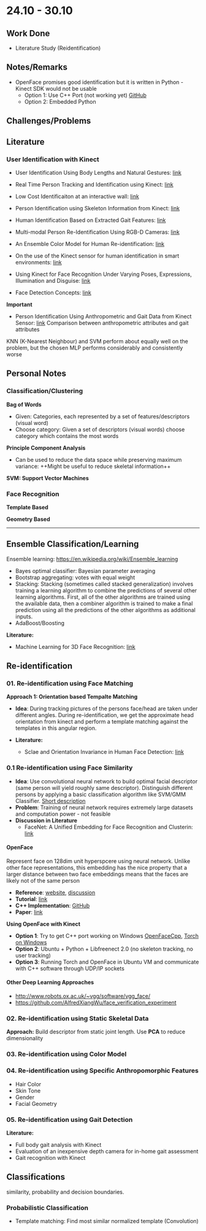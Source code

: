 # 24.10 - 30.10

## Work Done

- Literature Study (Reidentification)

## Notes/Remarks

- OpenFace promises good identification but it is written in Python - Kinect SDK would not be usable
	- Option 1: Use C++ Port (not working yet) [GitHub](https://github.com/aybassiouny/OpenFaceCpp)
	- Option 2: Embedded Python

## Challenges/Problems

## Literature

### User Identification with Kinect

- User Identification Using Body Lengths and Natural Gestures: [link](https://www.cs.cmu.edu/~ehayashi/papers/CHI2014_wavetome.pdf)
- Real Time Person Tracking and Identification using Kinect: [link](https://web.wpi.edu/Pubs/E-project/Available/E-project-042513-081838/unrestricted/Real_Time_Person_Tracking_and_Identification_using_the_Kinect_sensor.pdf)
- Low Cost Identificaiton at an interactive wall: [link](https://mt.inf.tu-dresden.de/cnt/uploads/YouTouch_CR.pdf)
- Person Identification using Skeleton Information from Kinect: [link](https://www.google.ch/url?sa=t&rct=j&q=&esrc=s&source=web&cd=9&ved=0ahUKEwjOydKAm_HPAhWBSBQKHZu7CV8QFghiMAg&url=https%3A%2F%2Fwww.thinkmind.org%2Fdownload.php%3Farticleid%3Dachi_2013_4_50_20187&usg=AFQjCNFuf92f7ukpDR76W4cB68KVbdXmPw&sig2=P1xfbhAOl0cmNqqzrxLFqQ&bvm=bv.136593572,d.d24&cad=rja)
- Human Identification Based on Extracted Gait Features: [link](https://www.google.ch/url?sa=t&rct=j&q=&esrc=s&source=web&cd=14&ved=0ahUKEwj73Oq2nfHPAhUCxRQKHYgcCX0QFghhMA0&url=http%3A%2F%2Fsdiwc.us%2Fdigitlib%2Fjournal_paper.php%3Fpaper%3D00000032.pdf&usg=AFQjCNGB4iWvknzYGbLLeTvueIlEDbBYGA&sig2=FDEMZtlTYzTFnnzzUyIzog&cad=rja)
- Multi-modal Person Re-Identification Using RGB-D Cameras: [link](https://pralab.diee.unica.it/sites/default/files/Pala_IEEE_TCSVT2015.pdf)
- An Ensemble Color Model for Human Re-identification: [link](http://faculty.ucmerced.edu/mhyang/papers/wacv15_reid.pdf)
- On the use of the Kinect sensor for human identification in smart environments: [link](http://content.iospress.com/articles/journal-of-ambient-intelligence-and-smart-environments/ais267)
- Using Kinect for Face Recognition Under Varying Poses, Expressions, Illumination and Disguise: [link](http://citeseerx.ist.psu.edu/viewdoc/download?doi=10.1.1.308.5777&rep=rep1&type=pdf)


- Face Detection Concepts: [link](https://developers.google.com/vision/face-detection-concepts)

**Important**
- Person Identification Using Anthropometric and Gait Data from Kinect Sensor: [link](https://www.aaai.org/ocs/index.php/AAAI/AAAI15/paper/viewFile/9680/9276)
Comparison between anthropometric attributes and gait attributes

 KNN (K-Nearest Neighbour) and SVM perform about equally well on the problem, but the chosen MLP performs considerably and consistently worse


## Personal Notes

### Classification/Clustering

**Bag of Words**
- Given: Categories, each represented by a set of features/descriptors (visual word)
- Choose category: Given a set of descriptors (visual words) choose category which contains the most words

**Principle Component Analysis**
- Can be used to reduce the data space while preserving maximum variance: ++Might be useful to reduce skeletal information++

**SVM: Support Vector Machines**

### Face Recognition


**Template Based**



**Geometry Based**




-------

## Ensemble Classification/Learning

Ensemble learning: https://en.wikipedia.org/wiki/Ensemble_learning

- Bayes optimal classifier: Bayesian parameter averaging
- Bootstrap aggregating: votes with equal weight
- Stacking: Stacking (sometimes called stacked generalization) involves training a learning algorithm to combine the predictions of several other learning algorithms. First, all of the other algorithms are trained using the available data, then a combiner algorithm is trained to make a final prediction using all the predictions of the other algorithms as additional inputs. 
- AdaBoost/Boosting

**Literature:**

- Machine Learning for 3D Face Recognition: [link](http://www.ai.rug.nl/~mwiering/Thesis_Florin_Schimbinschi.pdf)


## Re-identification
### 01. Re-identification using Face Matching

**Approach 1: Orientation based Tempalte Matching**
- **Idea**: During tracking pictures of the persons face/head are taken under different angles. During re-identification, we get the approximate head orientation from kinect and perform a template matching against the templates in this angular region.


- **Literature:**
	- Sclae and Orientation Invariance in Human Face Detection: [link](http://citeseerx.ist.psu.edu/viewdoc/download?doi=10.1.1.41.1157&rep=rep1&type=pdf)


### 0.1 Re-identification using Face Similarity

- **Idea**: Use convolutional neural network to build optimal facial descriptor (same person will yield roughly same descriptor). Distinguish different persons by applying a basic classification algorithm like SVM/GMM Classifier. [Short description](https://medium.com/@ageitgey/machine-learning-is-fun-part-4-modern-face-recognition-with-deep-learning-c3cffc121d78#.w0acdfhei)
- **Problem**: Training of neural network requires extremely large datasets and computation power - not feasible
- **Discussion in Literature**
    - FaceNet: A Unified Embedding for Face Recognition and Clusterin: [link](http://www.cv-foundation.org/openaccess/content_cvpr_2015/app/1A_089.pdf)

#### OpenFace
Represent face on 128dim  unit hyperspcere using neural network. Unlike other face representations, this embedding has the nice property that a larger distance between two face embeddings means that the faces are likely not of the same person
- **Reference**: [website](https://cmusatyalab.github.io/openface/), [discussion](https://bamos.github.io/2016/01/19/openface-0.2.0/)
- **Tutorial**: [link](https://medium.com/@ageitgey/machine-learning-is-fun-part-4-modern-face-recognition-with-deep-learning-c3cffc121d78#.w0acdfhei)
- **C++ Implementation**: [GitHub](https://github.com/aybassiouny/OpenFaceCpp)
- **Paper**: [link](http://reports-archive.adm.cs.cmu.edu/anon/2016/CMU-CS-16-118.pdf)

**Using OpenFace with Kinect**
- **Option 1**: Try to get C++ port working on Windows [OpenFaceCpp](https://github.com/aybassiouny/OpenFaceCpp/), [Torch on Windows](https://github.com/torch/torch7/wiki/Windows#using-mingw)
- **Option 2**: Ubuntu + Python + Libfreenect 2.0 (no skeleton tracking, no user tracking)
- **Option 3**: Running Torch and OpenFace in Ubuntu VM and communicate with C++ software through UDP/IP sockets


#### Other Deep Learning Approaches
- http://www.robots.ox.ac.uk/~vgg/software/vgg_face/
- https://github.com/AlfredXiangWu/face_verification_experiment

### 02. Re-identification using Static Skeletal Data
**Approach:** Build descriptor from static joint length. Use **PCA** to reduce dimensionality

### 03. Re-identification using Color Model

### 04. Re-identification using Specific Anthropomorphic Features
- Hair Color
- Skin Tone
- Gender
- Facial Geometry


### 05. Re-identification using Gait Detection


**Literature:**
- Full body gait  analysis  with  Kinect
- Evaluation  of  an  inexpensive  depth  camera for in-home gait assessment
- Gait  recognition  with  Kinect


## Classifications
similarity, probability and decision boundaries.


### Probabilistic Classification

- Template matching: Find most similar normalized template (Convolution)




